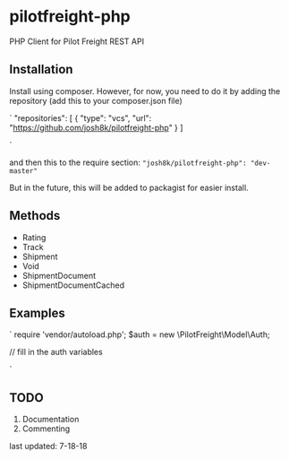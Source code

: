 # pilotfreight-php
PHP Client for Pilot Freight REST API

## Installation

Install using composer. However, for now, you need to do it by adding the repository (add this to your composer.json file)

`
"repositories": [
{
	"type": "vcs",
	 "url": "https://github.com/josh8k/pilotfreight-php"
 }
 ]

`

and then this to the require section:
`
"josh8k/pilotfreight-php": "dev-master"
`

But in the future, this will be added to packagist for easier install.

## Methods

- Rating
- Track
- Shipment
- Void
- ShipmentDocument
- ShipmentDocumentCached

## Examples

`
require 'vendor/autoload.php';
$auth = new \PilotFreight\Model\Auth;

// fill in the auth variables


`

## TODO
1. Documentation
3. Commenting

last updated: 7-18-18
